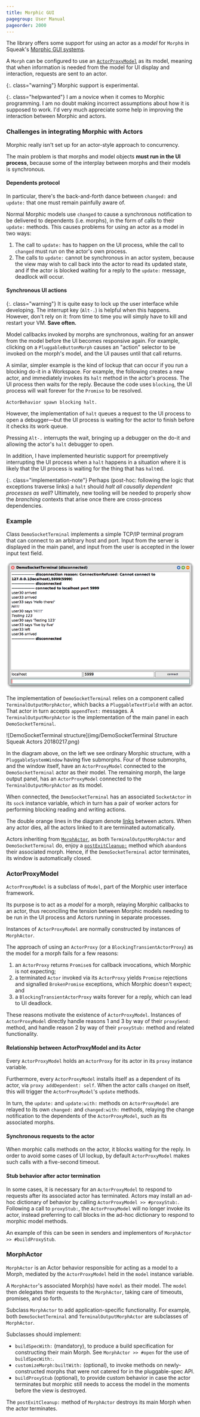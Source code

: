 ```yaml
---
title: Morphic GUI
pagegroup: User Manual
pageorder: 2000
---
```


The library offers some support for using an actor as a *model* for
`Morph`s in Squeak's
[Morphic GUI systems](http://wiki.squeak.org/squeak/morphic).

A `Morph` can be configured to use an
[`ActorProxyModel`](#actorproxymodel) as its model, meaning that when
information is needed from the model for UI display and interaction,
requests are sent to an actor.

{:. class="warning"}
Morphic support is experimental.

{:. class="helpwanted"}
I am a novice when it comes to Morphic programming. I am no doubt
making incorrect assumptions about how it is supposed to work. I'd
very much appreciate some help in improving the interaction between
Morphic and actors.

### Challenges in integrating Morphic with Actors

Morphic really isn't set up for an actor-style approach to concurrency.

The main problem is that morphs and model objects **must run in the UI
process**, because some of the interplay between morphs and their
models is synchronous.

#### Dependents protocol

In particular, there's the back-and-forth dance between `changed:` and
`update:` that one must remain painfully aware of.

Normal Morphic models use `changed` to cause a synchronous
notification to be delivered to dependents (i.e. morphs), in the form
of calls to their `update:` methods. This causes problems for using an
actor as a model in two ways:

 1. The call to `update:` has to happen on the UI process, while the
    call to `changed` must run on the actor's own process.
 2. The calls to `update:` cannot be synchronous in an actor system,
    because the view may wish to call back into the actor to read its
    updated state, and if the actor is blocked waiting for a reply to
    the `update:` message, deadlock will occur.

#### Synchronous UI actions

{:. class="warning"}
It is quite easy to lock up the user interface while developing. The
interrupt key (`Alt-.`) is helpful when this happens. However, don't
rely on it: from time to time you will simply have to kill and restart
your VM. **Save often.**

Model callbacks invoked by morphs are synchronous, waiting for an
answer from the model before the UI becomes responsive again. For
example, clicking on a `PluggableButtonMorph` causes an "action"
selector to be invoked on the morph's model, and the UI pauses until
that call returns.

A similar, simpler example is the kind of lockup that can occur if you
run a blocking do-it in a Workspace. For example, the following
creates a new actor, and immediately invokes its `halt` method in the
actor's process. The UI process then waits for the reply. Because the
code uses `blocking`, the UI process will wait forever for the
`Promise` to be resolved.

```smalltalk
ActorBehavior spawn blocking halt.
```

However, the implementation of `halt` queues a request to the UI
process to open a debugger—but the UI process is waiting for the actor
to finish before it checks its work queue.

Pressing `Alt-.` interrupts the wait, bringing up a debugger on the
do-it and allowing the actor's `halt` debugger to open.

In addition, I have implemented heuristic support for preemptively
interrupting the UI process when a `halt` happens in a situation where
it is likely that the UI process is waiting for the thing that has
`halt`ed.

{:. class="implementation-note"}
Perhaps (post-hoc: following the logic that exceptions traverse links)
a `halt` should *halt all causally dependent processes as well*?
Ultimately, new tooling will be needed to properly show the
*branching* contexts that arise once there are cross-process
dependencies.

### Example

Class `DemoSocketTerminal` implements a simple TCP/IP terminal program
that can connect to an arbitrary host and port. Input from the server
is displayed in the main panel, and input from the user is accepted in
the lower input text field.

![DemoSocketTerminal screenshot](img/DemoSocketTerminal.png)

The implementation of `DemoSocketTerminal` relies on a component
called `TerminalOutputMorphActor`, which backs a `PluggableTextField`
with an actor. That actor in turn accepts `appendText:` messages. A
`TerminalOutputMorphActor` is the implementation of the main panel in
each `DemoSocketTerminal`.

![DemoSocketTerminal structure](img/DemoSocketTerminal Structure Squeak Actors 20180217.png)

In the diagram above, on the left we see ordinary Morphic structure,
with a `PluggableSystemWindow` having five submorphs. Four of those
submorphs, and the window itself, have an `ActorProxyModel` connected
to the `DemoSocketTerminal` actor as their model. The remaining morph,
the large output panel, has an `ActorProxyModel` connected to the
`TerminalOutputMorphActor` as its model.

When connected, the `DemoSocketTerminal` has an associated
`SocketActor` in its `sock` instance variable, which in turn has a
pair of worker actors for performing blocking reading and writing
actions.

The double orange lines in the diagram denote
[links](links-and-monitors.html#links) between actors. When any actor
dies, all the actors linked to it are terminated automatically.

Actors inheriting from [`MorphActor`](#morphactor), as both
`TerminalOutputMorphActor` and `DemoSocketTerminal` do, enjoy a
[`postExitCleanup:`](processes.html#cleaning-up-associated-resources)
method which `abandon`s their associated morph. Hence, if the
`DemoSocketTerminal` actor terminates, its window is automatically
closed.

### ActorProxyModel

`ActorProxyModel` is a subclass of `Model`, part of the Morphic user
interface framework.

Its purpose is to act as a *model* for a morph, relaying Morphic
callbacks to an actor, thus reconciling the tension between Morphic
models needing to be run in the UI process and Actors running in
separate processes.

Instances of `ActorProxyModel` are normally constructed by instances
of `MorphActor`.

The approach of using an `ActorProxy` (or a
`BlockingTransientActorProxy`) as the model for a morph fails for a
few reasons:

 1. an `ActorProxy` returns `Promise`s for callback invocations, which
    Morphic is not expecting;
 2. a terminated `Actor` invoked via its `ActorProxy` yields `Promise`
    rejections and signalled `BrokenPromise` exceptions, which Morphic
    doesn't expect; and
 3. a `BlockingTransientActorProxy` waits forever for a reply, which
    can lead to UI deadlock.

These reasons motivate the existence of `ActorProxyModel`. Instances
of `ActorProxyModel` directly handle reasons 1 and 3 by way of their
`proxySend:` method, and handle reason 2 by way of their `proxyStub:`
method and related functionality.

#### Relationship between ActorProxyModel and its Actor

Every `ActorProxyModel` holds an `ActorProxy` for its actor in its
`proxy` instance variable.

Furthermore, every `ActorProxyModel` installs itself as a dependent of
its actor, via `proxy addDependent: self`. When the actor calls
`changed` on itself, this will trigger the `ActorProxyModel`'s
`update` methods.

In turn, the `update:` and `update:with:` methods on `ActorProxyModel`
are relayed to its own `changed:` and `changed:with:` methods,
relaying the change notification to the dependents of the
`ActorProxyModel`, such as its associated morphs.

#### Synchronous requests to the actor

When morphic calls methods on the actor, it blocks waiting for the
reply. In order to avoid some cases of UI lockup, by default
`ActorProxyModel` makes such calls with a five-second timeout.

#### Stub behavior after actor termination

In some cases, it is necessary for an `ActorProxyModel` to respond to
requests after its associated actor has terminated. Actors may install
an ad-hoc dictionary of behavior by calling `ActorProxyModel >>
#proxyStub:`. Following a call to `proxyStub:`, the `ActorProxyModel`
will no longer invoke its actor, instead preferring to call blocks in
the ad-hoc dictionary to respond to morphic model methods.

An example of this can be seen in senders and implementors of
`MorphActor >> #buildProxyStub`.

### MorphActor

`MorphActor` is an Actor behavior responsible for acting as a model to
a Morph, mediated by the `ActorProxyModel` held in the `model`
instance variable.

A `MorphActor`'s associated Morph(s) have `model` as their model. The
`model` then delegates their requests to the `MorphActor`, taking care
of timeouts, promises, and so forth.

Subclass `MorphActor` to add application-specific functionality. For
example, both `DemoSocketTerminal` and `TerminalOutputMorphActor` are
subclasses of `MorphActor`.

Subclasses should implement:

 - `buildSpecWith:` (mandatory), to produce a build specification for
   constructing their main Morph. See `MorphActor >> #open` for the
   use of `buildSpecWith:`.
 - `customizeMorph:builtWith:` (optional), to invoke methods on
   newly-constructed morphs that were not catered for in the
   pluggable-spec API.
 - `buildProxyStub` (optional), to provide custom behavior in case the
   actor terminates but morphic still needs to access the model in the
   moments before the view is destroyed.

The `postExitCleanup:` method of `MorphActor` destroys its main Morph
when the actor terminates.
